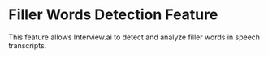 # Filler Words Detection Feature

This feature allows Interview.ai to detect and analyze filler words in speech transcripts.
